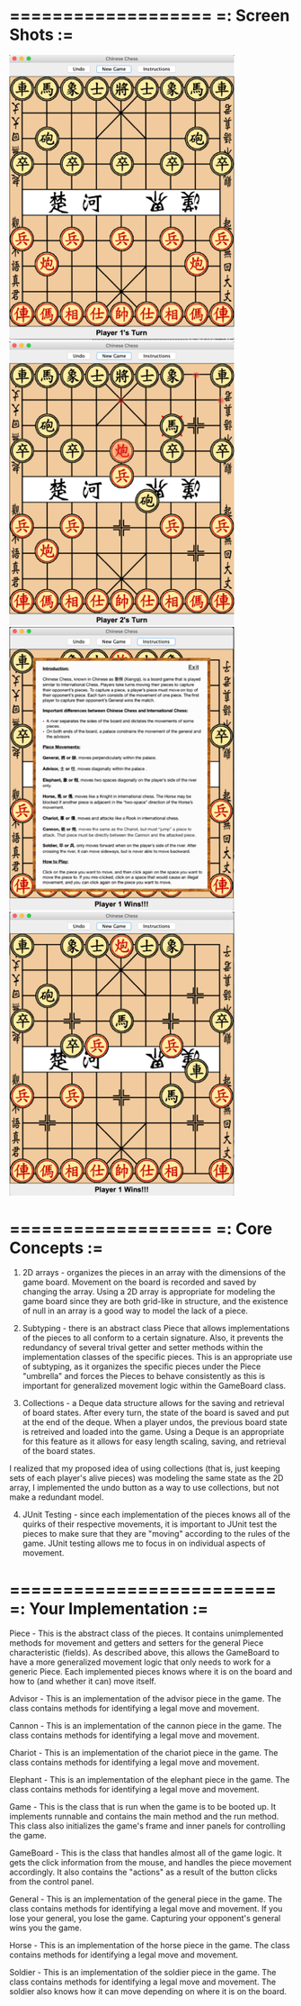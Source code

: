 ===================
=: Screen Shots :=
===================
<img src="screenshots/start.png" width="400"><img src="screenshots/move.png" width="400">
<img src="screenshots/instructions.png" width="400"><img src="screenshots/end.png" width="400">

===================
=: Core Concepts :=
===================


  1. 2D arrays - organizes the pieces in an array with the dimensions of the 
  game board. Movement on the board is recorded and saved by changing the 
  array. Using a 2D array is appropriate for modeling the game board since 
  they are both grid-like in structure, and the existence of null in an array
  is a good way to model the lack of a piece.

  2. Subtyping - there is an abstract class Piece that allows implementations
  of the pieces to all conform to a certain signature. Also, it prevents the
  redundancy of several trival getter and setter methods within the
  implementation classes of the specific pieces. This is an appropriate use 
  of subtyping, as it organizes the specific pieces under the Piece "umbrella"
  and forces the Pieces to behave consistently as this is important for 
  generalized movement logic within the GameBoard class.

  3. Collections - a Deque data structure allows for the saving and retrieval
  of board states. After every turn, the state of the board is saved and put
  at the end of the deque. When a player undos, the previous board state is
  retreived and loaded into the game. Using a Deque is an appropriate for this 
  feature as it allows for easy length scaling, saving, and retrieval of the 
  board states.
  
  I realized that my proposed idea of using collections (that is, just
  keeping sets of each player's alive pieces) was modeling the same state 
  as the 2D array, I implemented the undo button as a way to use collections,
  but not make a redundant model.

  4. JUnit Testing - since each implementation of the pieces knows all of the
  quirks of their respective movements, it is important to JUnit test the pieces
  to make sure that they are "moving" according to the rules of the game. JUnit
  testing allows me to focus in on individual aspects of movement.


=========================
=: Your Implementation :=
=========================

  
  Piece - This is the abstract class of the pieces. It contains unimplemented
  methods for movement and getters and setters for the general Piece
  characteristic (fields). As described above, this allows the GameBoard to
  have a more generalized movement logic that only needs to work for a generic
  Piece. Each implemented pieces knows where it is on the board and how to (and
  whether it can) move itself.
  
  Advisor - This is an implementation of the advisor piece in the game. The
  class contains methods for identifying a legal move and movement.
  
  Cannon - This is an implementation of the cannon piece in the game. The
  class contains methods for identifying a legal move and movement.
  
  Chariot - This is an implementation of the chariot piece in the game. The
  class contains methods for identifying a legal move and movement.
  
  Elephant - This is an implementation of the elephant piece in the game. The
  class contains methods for identifying a legal move and movement.
  
  Game - This is the class that is run when the game is to be booted up. It 
  implements runnable and contains the main method and the run method. This
  class also initializes the game's frame and inner panels for controlling the
  game.
  
  GameBoard - This is the class that handles almost all of the game logic. It
  gets the click information from the mouse, and handles the piece movement
  accordingly. It also contains the "actions" as a result of the button clicks
  from the control panel.
  
  General - This is an implementation of the general piece in the game. The
  class contains methods for identifying a legal move and movement. If you 
  lose your general, you lose the game. Capturing your opponent's general wins
  you the game.
  
  Horse - This is an implementation of the horse piece in the game. The
  class contains methods for identifying a legal move and movement.
  
  Soldier - This is an implementation of the soldier piece in the game. The
  class contains methods for identifying a legal move and movement. The
  soldier also knows how it can move depending on where it is on the board.
